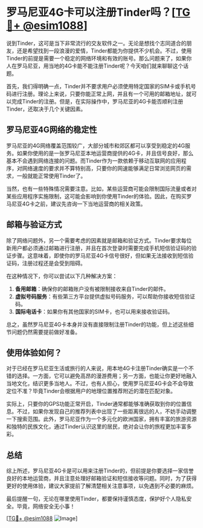 # 罗马尼亚4G卡可以注册Tinder吗？[[TG💪+ @esim1088](https://t.me/s/esim1088)]

说到Tinder，这可是当下非常流行的交友软件之一。无论是想找个志同道合的朋友，还是希望找到一段浪漫的爱情，Tinder都能为你提供不少机会。不过，使用Tinder的前提是需要一个稳定的网络环境和有效的账号。那么问题来了，如果你人在罗马尼亚，用当地的4G卡能不能注册Tinder呢？今天咱们就来聊聊这个话题。

首先，我们得明确一点，Tinder并不要求用户必须使用特定国家的SIM卡或手机号码进行注册。理论上来说，只要你能正常上网，并且有一个可用的邮箱地址，就可以完成Tinder的注册。但是，在实际操作中，罗马尼亚的4G卡能否顺利注册Tinder，还取决于几个关键因素。

## 罗马尼亚4G网络的稳定性

罗马尼亚的4G网络覆盖范围较广，大部分城市和郊区都可以享受到稳定的4G服务。如果你使用的是一张罗马尼亚本地运营商提供的4G卡，并且信号良好，那么基本不会遇到网络连接的问题。而Tinder作为一款依赖于移动互联网的应用程序，对网络速度的要求并不算特别高，只要你的网速能够满足日常浏览网页的需求，一般就能正常使用Tinder了。

当然，也有一些特殊情况需要注意。比如，某些运营商可能会限制国际流量或者对某些应用程序实施限制，这可能会影响到你使用Tinder的体验。因此，在购买罗马尼亚4G卡之前，建议先咨询一下当地运营商的相关政策。

## 邮箱与验证方式

除了网络问题外，另一个需要考虑的因素就是邮箱和验证方式。Tinder要求每位新用户都必须通过邮箱进行注册，并且在首次登录时需要完成手机短信验证码的验证步骤。这意味着，即使你的罗马尼亚4G卡信号很好，但如果无法接收到短信验证码，注册过程还是会受到阻碍。

在这种情况下，你可以尝试以下几种解决方案：

1. **备用邮箱**：确保你的邮箱账户没有被限制接收来自Tinder的邮件。
2. **虚拟号码服务**：有些第三方平台提供虚拟号码服务，可以帮助你接收短信验证码。
3. **国际电话卡**：如果你有其他国家的SIM卡，也可以用来接收验证码。

总之，虽然罗马尼亚4G卡本身并没有直接限制注册Tinder的功能，但上述这些细节问题仍然需要提前做好准备。

## 使用体验如何？

对于已经在罗马尼亚生活或旅行的人来说，用本地4G卡注册Tinder确实是一个不错的选择。一方面，它可以避免高昂的漫游费用；另一方面，也能让你更好地融入当地文化，结识更多当地人。不过，也有人担心，使用罗马尼亚4G卡会不会导致定位不准？毕竟Tinder会根据用户的地理位置推荐附近的潜在匹配对象。

实际上，只要你的GPS功能正常开启，Tinder通常都能够准确获取到你的位置信息。不过，如果你发现自己的推荐列表中出现了一些距离很远的人，不妨手动调整一下搜索范围。此外，罗马尼亚作为一个多元化的欧洲国家，拥有丰富的旅游资源和独特的民族文化，通过Tinder认识这里的居民，绝对会让你的旅程更加丰富多彩。

## 总结

综上所述，罗马尼亚4G卡是可以用来注册Tinder的，但前提是你要选择一家信誉良好的本地运营商，并且注意处理好邮箱验证和短信接收等问题。同时，为了获得更好的使用体验，建议大家提前了解清楚相关注意事项，以免遇到不必要的麻烦。

最后提醒一句，无论在哪里使用Tinder，都要保持谨慎态度，保护好个人隐私安全。毕竟，网络安全无小事！

[[TG💪+ @esim1088](https://t.me/s/esim1088) ![Image](https://i.postimg.cc/4NQfJmqS/Snipaste-2025-05-13-00-14-12.png)]
